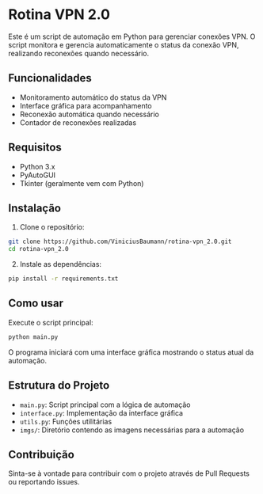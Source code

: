 # Rotina VPN 2.0

Este é um script de automação em Python para gerenciar conexões VPN. O script monitora e gerencia automaticamente o status da conexão VPN, realizando reconexões quando necessário.

## Funcionalidades

- Monitoramento automático do status da VPN
- Interface gráfica para acompanhamento
- Reconexão automática quando necessário
- Contador de reconexões realizadas

## Requisitos

- Python 3.x
- PyAutoGUI
- Tkinter (geralmente vem com Python)

## Instalação

1. Clone o repositório:
```bash
git clone https://github.com/ViniciusBaumann/rotina-vpn_2.0.git
cd rotina-vpn_2.0
```

2. Instale as dependências:
```bash
pip install -r requirements.txt
```

## Como usar

Execute o script principal:
```bash
python main.py
```

O programa iniciará com uma interface gráfica mostrando o status atual da automação.

## Estrutura do Projeto

- `main.py`: Script principal com a lógica de automação
- `interface.py`: Implementação da interface gráfica
- `utils.py`: Funções utilitárias
- `imgs/`: Diretório contendo as imagens necessárias para a automação

## Contribuição

Sinta-se à vontade para contribuir com o projeto através de Pull Requests ou reportando issues.
